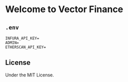 # Welcome to Vector Finance

## `.env`
```
INFURA_API_KEY=
ADMIN=
ETHERSCAN_API_KEY=
```

## License
Under the MIT License.
